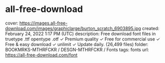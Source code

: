 # all-free-download

cover: https://images.all-free-download.com/images/graphiclarge/burton_scratch_6903895.jpg
created: February 24, 2022 1:17 PM (UTC)
description: Free download font files in truetype .ttf opentype .otf ✓ Premium quality ✓ Free for commercial use ✓ Free & easy download ✓ unlimit ✓ Update daily. (26,499 files)
folder: BOOKMRKS-MTHRFCKR / DESGN-MTHRFCKR / Fonts
tags: fonts
url: https://all-free-download.com/font